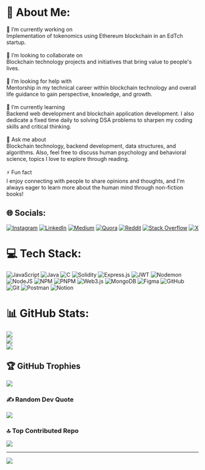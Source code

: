 # 💫 About Me:
🔭 I’m currently working on<br>Implementation of tokenomics using Ethereum blockchain in an EdTch startup.<br><br>👯 I’m looking to collaborate on<br>Blockchain technology projects and initiatives that bring value to people's lives.<br><br>🤝 I’m looking for help with<br>Mentorship in my technical career within blockchain technology and overall life guidance to gain perspective, knowledge, and growth.<br><br>🌱 I’m currently learning<br>Backend web development and blockchain application development. I also dedicate a fixed time daily to solving DSA problems to sharpen my coding skills and critical thinking.<br><br>💬 Ask me about<br>Blockchain technology, backend development, data structures, and algorithms. Also, feel free to discuss human psychology and behavioral science, topics I love to explore through reading.<br><br>⚡ Fun fact<br>I enjoy connecting with people to share opinions and thoughts, and I'm always eager to learn more about the human mind through non-fiction books!


## 🌐 Socials:
[![Instagram](https://img.shields.io/badge/Instagram-%23E4405F.svg?logo=Instagram&logoColor=white)](https://instagram.com/shouryaaaaaa____) [![LinkedIn](https://img.shields.io/badge/LinkedIn-%230077B5.svg?logo=linkedin&logoColor=white)](https://linkedin.com/in/https://www.linkedin.com/in/shourya-sarkar-31370b24a/) [![Medium](https://img.shields.io/badge/Medium-12100E?logo=medium&logoColor=white)](https://medium.com/@https://medium.com/@shouryaOnChain) [![Quora](https://img.shields.io/badge/Quora-%23B92B27.svg?logo=Quora&logoColor=white)](https://quora.com/profile/https://www.quora.com/profile/Shourya-Sarkar-9) [![Reddit](https://img.shields.io/badge/Reddit-%23FF4500.svg?logo=Reddit&logoColor=white)](https://reddit.com/user/https://www.reddit.com/user/being_intuitive/) [![Stack Overflow](https://img.shields.io/badge/-Stackoverflow-FE7A16?logo=stack-overflow&logoColor=white)](https://stackoverflow.com/users/https://stackoverflow.com/users/24084585/shourya-sarkar?tab=profile) [![X](https://img.shields.io/badge/X-black.svg?logo=X&logoColor=white)](https://x.com/https://x.com/shourya_4) 

# 💻 Tech Stack:
![JavaScript](https://img.shields.io/badge/javascript-%23323330.svg?style=for-the-badge&logo=javascript&logoColor=%23F7DF1E) ![Java](https://img.shields.io/badge/java-%23ED8B00.svg?style=for-the-badge&logo=openjdk&logoColor=white) ![C](https://img.shields.io/badge/c-%2300599C.svg?style=for-the-badge&logo=c&logoColor=white) ![Solidity](https://img.shields.io/badge/Solidity-%23363636.svg?style=for-the-badge&logo=solidity&logoColor=white) ![Express.js](https://img.shields.io/badge/express.js-%23404d59.svg?style=for-the-badge&logo=express&logoColor=%2361DAFB) ![JWT](https://img.shields.io/badge/JWT-black?style=for-the-badge&logo=JSON%20web%20tokens) ![Nodemon](https://img.shields.io/badge/NODEMON-%23323330.svg?style=for-the-badge&logo=nodemon&logoColor=%BBDEAD) ![NodeJS](https://img.shields.io/badge/node.js-6DA55F?style=for-the-badge&logo=node.js&logoColor=white) ![NPM](https://img.shields.io/badge/NPM-%23CB3837.svg?style=for-the-badge&logo=npm&logoColor=white) ![PNPM](https://img.shields.io/badge/pnpm-%234a4a4a.svg?style=for-the-badge&logo=pnpm&logoColor=f69220) ![Web3.js](https://img.shields.io/badge/web3.js-F16822?style=for-the-badge&logo=web3.js&logoColor=white) ![MongoDB](https://img.shields.io/badge/MongoDB-%234ea94b.svg?style=for-the-badge&logo=mongodb&logoColor=white) ![Figma](https://img.shields.io/badge/figma-%23F24E1E.svg?style=for-the-badge&logo=figma&logoColor=white) ![GitHub](https://img.shields.io/badge/github-%23121011.svg?style=for-the-badge&logo=github&logoColor=white) ![Git](https://img.shields.io/badge/git-%23F05033.svg?style=for-the-badge&logo=git&logoColor=white) ![Postman](https://img.shields.io/badge/Postman-FF6C37?style=for-the-badge&logo=postman&logoColor=white) ![Notion](https://img.shields.io/badge/Notion-%23000000.svg?style=for-the-badge&logo=notion&logoColor=white)
# 📊 GitHub Stats:
![](https://github-readme-stats.vercel.app/api?username=Shourya4641&theme=dark&hide_border=true&include_all_commits=true&count_private=true)<br/>
![](https://github-readme-streak-stats.herokuapp.com/?user=Shourya4641&theme=dark&hide_border=true)<br/>
![](https://github-readme-stats.vercel.app/api/top-langs/?username=Shourya4641&theme=dark&hide_border=true&include_all_commits=true&count_private=true&layout=compact)

## 🏆 GitHub Trophies
![](https://github-profile-trophy.vercel.app/?username=Shourya4641&theme=radical&no-frame=false&no-bg=true&margin-w=4)

### ✍️ Random Dev Quote
![](https://quotes-github-readme.vercel.app/api?type=vetical&theme=radical)

### 🔝 Top Contributed Repo
![](https://github-contributor-stats.vercel.app/api?username=Shourya4641&limit=5&theme=dark&combine_all_yearly_contributions=true)

---
[![](https://visitcount.itsvg.in/api?id=Shourya4641&icon=5&color=0)](https://visitcount.itsvg.in)

<!-- Proudly created with GPRM ( https://gprm.itsvg.in ) -->

